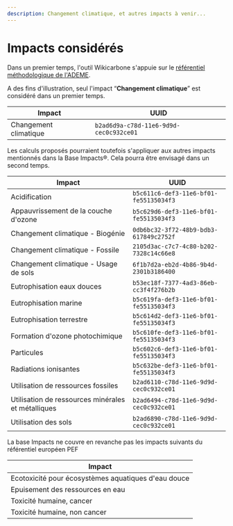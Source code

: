 ```yaml
---
description: Changement climatique, et autres impacts à venir...
---
```


# Impacts considérés

Dans un premier temps, l'outil Wikicarbone s'appuie sur le [référentiel méthodologique de l'ADEME](https://www.base-impact.ademe.fr).

A des fins d'illustration, seul l'impact “**Changement climatique**” est considéré dans un premier temps.

| Impact                | UUID                                   |
| --------------------- | -------------------------------------- |
| Changement climatique | `b2ad6d9a-c78d-11e6-9d9d-cec0c932ce01` |

Les calculs proposés pourraient toutefois s'appliquer aux autres impacts mentionnés dans la Base Impacts®. Cela pourra être envisagé dans un second temps.

| Impact                                             | UUID                                   |
| -------------------------------------------------- | -------------------------------------- |
| Acidification                                      | `b5c611c6-def3-11e6-bf01-fe55135034f3` |
| Appauvrissement de la couche d'ozone               | `b5c629d6-def3-11e6-bf01-fe55135034f3` |
| Changement climatique - Biogénie                   | `0db6bc32-3f72-48b9-bdb3-617849c2752f` |
| Changement climatique - Fossile                    | `2105d3ac-c7c7-4c80-b202-7328c14c66e8` |
| Changement climatique - Usage de sols              | `6f1b7d2a-eb2d-4b86-9b4d-2301b3186400` |
| Eutrophisation eaux douces                         | `b53ec18f-7377-4ad3-86eb-cc3f4f276b2b` |
| Eutrophisation marine                              | `b5c619fa-def3-11e6-bf01-fe55135034f3` |
| Eutrophisation terrestre                           | `b5c614d2-def3-11e6-bf01-fe55135034f3` |
| Formation d'ozone photochimique                    | `b5c610fe-def3-11e6-bf01-fe55135034f3` |
| Particules                                         | `b5c602c6-def3-11e6-bf01-fe55135034f3` |
| Radiations ionisantes                              | `b5c632be-def3-11e6-bf01-fe55135034f3` |
| Utilisation de ressources fossiles                 | `b2ad6110-c78d-11e6-9d9d-cec0c932ce01` |
| Utilisation de ressources minérales et métalliques | `b2ad6494-c78d-11e6-9d9d-cec0c932ce01` |
| Utilisation des sols                               | `b2ad6890-c78d-11e6-9d9d-cec0c932ce01` |

La base Impacts ne couvre en revanche pas les impacts suivants du référentiel européen PEF

| Impact                                              |
| --------------------------------------------------- |
| Ecotoxicité pour écosystèmes aquatiques d'eau douce |
| Epuisement des ressources en eau                    |
| Toxicité humaine, cancer                            |
| Toxicité humaine, non cancer                        |
